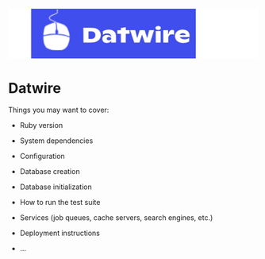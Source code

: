 ![alt text](https://github.com/james625/Datwire/blob/main/app/assets/images/logotext.png "Logo Image")

# Datwire

Things you may want to cover:

* Ruby version

* System dependencies

* Configuration

* Database creation

* Database initialization

* How to run the test suite

* Services (job queues, cache servers, search engines, etc.)

* Deployment instructions

* ...
